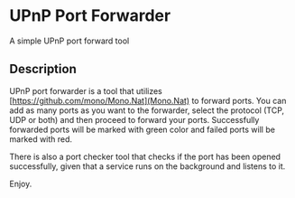 # UPnP Port Forwarder
A simple UPnP port forward tool


## Description

UPnP port forwarder is a tool that utilizes [https://github.com/mono/Mono.Nat](Mono.Nat) to forward ports. You can add as many ports
as you want to the forwarder, select the protocol (TCP, UDP or both) and then proceed to forward your ports. Successfully forwarded ports will be marked with green color and failed ports will be marked with red. 

There is also a port checker tool that checks if the port has been opened successfully, given  that a service runs on the background and listens to it.


Enjoy.
